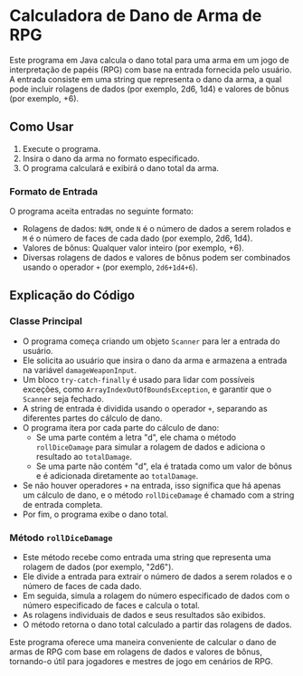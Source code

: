 # Calculadora de Dano de Arma de RPG

Este programa em Java calcula o dano total para uma arma em um jogo de interpretação de papéis (RPG) com base na entrada fornecida pelo usuário. A entrada consiste em uma string que representa o dano da arma, a qual pode incluir rolagens de dados (por exemplo, 2d6, 1d4) e valores de bônus (por exemplo, +6).

## Como Usar

1. Execute o programa.
2. Insira o dano da arma no formato especificado.
3. O programa calculará e exibirá o dano total da arma.

### Formato de Entrada

O programa aceita entradas no seguinte formato:

- Rolagens de dados: `NdM`, onde `N` é o número de dados a serem rolados e `M` é o número de faces de cada dado (por exemplo, 2d6, 1d4).
- Valores de bônus: Qualquer valor inteiro (por exemplo, +6).
- Diversas rolagens de dados e valores de bônus podem ser combinados usando o operador `+` (por exemplo, `2d6+1d4+6`).

## Explicação do Código

### Classe Principal

- O programa começa criando um objeto `Scanner` para ler a entrada do usuário.
- Ele solicita ao usuário que insira o dano da arma e armazena a entrada na variável `damageWeaponInput`.
- Um bloco `try-catch-finally` é usado para lidar com possíveis exceções, como `ArrayIndexOutOfBoundsException`, e garantir que o `Scanner` seja fechado.
- A string de entrada é dividida usando o operador `+`, separando as diferentes partes do cálculo de dano.
- O programa itera por cada parte do cálculo de dano:
  - Se uma parte contém a letra "d", ele chama o método `rollDiceDamage` para simular a rolagem de dados e adiciona o resultado ao `totalDamage`.
  - Se uma parte não contém "d", ela é tratada como um valor de bônus e é adicionada diretamente ao `totalDamage`.
- Se não houver operadores `+` na entrada, isso significa que há apenas um cálculo de dano, e o método `rollDiceDamage` é chamado com a string de entrada completa.
- Por fim, o programa exibe o dano total.

### Método `rollDiceDamage`

- Este método recebe como entrada uma string que representa uma rolagem de dados (por exemplo, "2d6").
- Ele divide a entrada para extrair o número de dados a serem rolados e o número de faces de cada dado.
- Em seguida, simula a rolagem do número especificado de dados com o número especificado de faces e calcula o total.
- As rolagens individuais de dados e seus resultados são exibidos.
- O método retorna o dano total calculado a partir das rolagens de dados.

Este programa oferece uma maneira conveniente de calcular o dano de armas de RPG com base em rolagens de dados e valores de bônus, tornando-o útil para jogadores e mestres de jogo em cenários de RPG.
